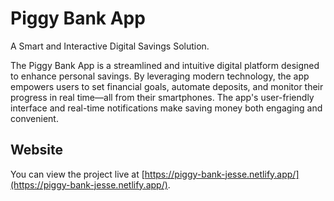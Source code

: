 # Piggy Bank App

A Smart and Interactive Digital Savings Solution.

The Piggy Bank App is a streamlined and intuitive digital platform designed to enhance personal savings. By leveraging modern technology, the app empowers users to set financial goals, automate deposits, and monitor their progress in real time—all from their smartphones. The app's user-friendly interface and real-time notifications make saving money both engaging and convenient.


## Website
You can view the project live at [https://piggy-bank-jesse.netlify.app/](https://piggy-bank-jesse.netlify.app/).
